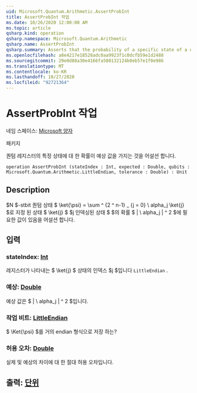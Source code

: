 ```yaml
---
uid: Microsoft.Quantum.Arithmetic.AssertProbInt
title: AssertProbInt 작업
ms.date: 10/26/2020 12:00:00 AM
ms.topic: article
qsharp.kind: operation
qsharp.namespace: Microsoft.Quantum.Arithmetic
qsharp.name: AssertProbInt
qsharp.summary: Asserts that the probability of a specific state of a quantum register has the expected value.
ms.openlocfilehash: a8e4217e18528adc0aa9923f1c0dcfb59e1d2488
ms.sourcegitcommit: 29e0d88a30e4166fa580132124b0eb57e1f0e986
ms.translationtype: MT
ms.contentlocale: ko-KR
ms.lasthandoff: 10/27/2020
ms.locfileid: "92721364"
---
```

# <a name="assertprobint-operation"></a>AssertProbInt 작업

네임 스페이스: [Microsoft 양자](xref:Microsoft.Quantum.Arithmetic)

패키지 [](https://nuget.org/packages/)


퀀텀 레지스터의 특정 상태에 대 한 확률이 예상 값을 가지는 것을 어설션 합니다.

```qsharp
operation AssertProbInt (stateIndex : Int, expected : Double, qubits : Microsoft.Quantum.Arithmetic.LittleEndian, tolerance : Double) : Unit
```


## <a name="description"></a>Description

$N $-stbit 퀀텀 상태 $ \ket{\psi} = \sum ^ {2 ^ n-1} _ {j = 0} \ alpha_j \ket{j} $로 지정 된 상태 $ \ket{j} $ $j 인덱싱된 상태 $ $의 확률 $ | \ alpha_j | ^ 2 $에 필요한 값이 있음을 어설션 합니다.

## <a name="input"></a>입력

### <a name="stateindex--int"></a>stateIndex: [Int](xref:microsoft.quantum.lang-ref.int)

레지스터가 나타내는 $ \ket{j} $ 상태의 인덱스 $j $입니다 `LittleEndian` .


### <a name="expected--double"></a>예상: [Double](xref:microsoft.quantum.lang-ref.double)

예상 값은 $ | \ alpha_j | ^ 2 $입니다.


### <a name="qubits--littleendian"></a>작업 비트: [LittleEndian](xref:Microsoft.Quantum.Arithmetic.LittleEndian)

$ \Ket{\psi} $를 거의 endian 형식으로 저장 하는?


### <a name="tolerance--double"></a>허용 오차: [Double](xref:microsoft.quantum.lang-ref.double)

실제 및 예상의 차이에 대 한 절대 허용 오차입니다.



## <a name="output--unit"></a>출력: [단위](xref:microsoft.quantum.lang-ref.unit)


